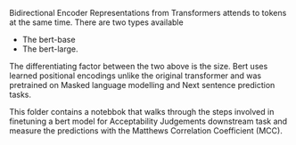 Bidirectional Encoder Representations from Transformers attends to tokens at the same time. There are two types available 

* The bert-base 
* The bert-large.

The differentiating factor between the two above is the size. Bert uses learned positional encodings unlike the original transformer and was pretrained on Masked language modelling and Next sentence prediction tasks. 

This folder contains a notebbok that walks through the steps involved in finetuning a bert model for Acceptability Judgements downstream task and measure the predictions with the Matthews Correlation Coefficient (MCC). 
